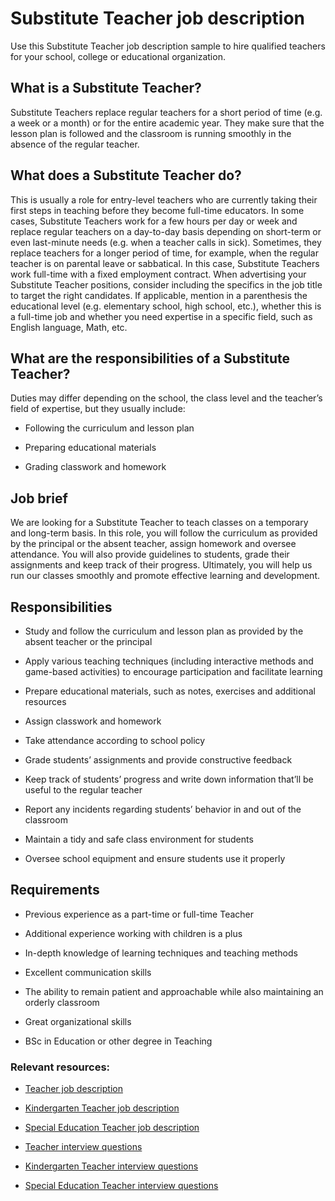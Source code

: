 # Substitute Teacher job description
Use this Substitute Teacher job description sample to hire qualified teachers for your school, college or educational organization.


## What is a Substitute Teacher?
Substitute Teachers replace regular teachers for a short period of time (e.g. a week or a month) or for the entire academic year. They make sure that the lesson plan is followed and the classroom is running smoothly in the absence of the regular teacher.


## What does a Substitute Teacher do?
This is usually a role for entry-level teachers who are currently taking their first steps in teaching before they become full-time educators. In some cases, Substitute Teachers work for a few hours per day or week and replace regular teachers on a day-to-day basis depending on short-term or even last-minute needs (e.g. when a teacher calls in sick).
Sometimes, they replace teachers for a longer period of time, for example, when the regular teacher is on parental leave or sabbatical. In this case, Substitute Teachers work full-time with a fixed employment contract.
When advertising your Substitute Teacher positions, consider including the specifics in the job title to target the right candidates. If applicable, mention in a parenthesis the educational level (e.g. elementary school, high school, etc.), whether this is a full-time job and whether you need expertise in a specific field, such as English language, Math, etc.


## What are the responsibilities of a Substitute Teacher?
Duties may differ depending on the school, the class level and the teacher’s field of expertise, but they usually include:
* Following the curriculum and lesson plan

* Preparing educational materials

* Grading classwork and homework



## Job brief

We are looking for a Substitute Teacher to teach classes on a temporary and long-term basis.
In this role, you will follow the curriculum as provided by the principal or the absent teacher, assign homework and oversee attendance. You will also provide guidelines to students, grade their assignments and keep track of their progress.
Ultimately, you will help us run our classes smoothly and promote effective learning and development.


## Responsibilities

* Study and follow the curriculum and lesson plan as provided by the absent teacher or the principal

* Apply various teaching techniques (including interactive methods and game-based activities) to encourage participation and facilitate learning

* Prepare educational materials, such as notes, exercises and additional resources

* Assign classwork and homework

* Take attendance according to school policy

* Grade students’ assignments and provide constructive feedback

* Keep track of students’ progress and write down information that’ll be useful to the regular teacher

* Report any incidents regarding students’ behavior in and out of the classroom

* Maintain a tidy and safe class environment for students

* Oversee school equipment and ensure students use it properly


## Requirements

* Previous experience as a part-time or full-time Teacher

* Additional experience working with children is a plus

* In-depth knowledge of learning techniques and teaching methods

* Excellent communication skills

* The ability to remain patient and approachable while also maintaining an orderly classroom

* Great organizational skills

* BSc in Education or other degree in Teaching

### Relevant resources:
* <a href="https://resources.workable.com/teacher-job-description" target="_blank" rel="noopener">Teacher job description</a>

* <a href="https://resources.workable.com/kindergarten-teacher-job-description" target="_blank" rel="noopener">Kindergarten Teacher job description</a>

* <a href="https://resources.workable.com/special-education-teacher-job-description" target="_blank" rel="noopener">Special Education Teacher job description</a>

* <a href="https://resources.workable.com/teacher-interview-questions" target="_blank" rel="noopener">Teacher interview questions</a>

* <a href="https://resources.workable.com/kindergarten-teacher-interview-questions" target="_blank" rel="noopener">Kindergarten Teacher interview questions</a>

* <a href="https://resources.workable.com/special-education-teacher-interview-questions" target="_blank" rel="noopener">Special Education Teacher interview questions</a>
